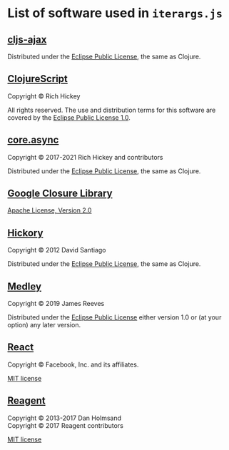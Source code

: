 
# List of software used in `iterargs.js`

## [cljs-ajax](https://github.com/JulianBirch/cljs-ajax)

Distributed under the [Eclipse Public License][epl1], the same as Clojure.

## [ClojureScript](https://clojurescript.org)

Copyright © Rich Hickey

All rights reserved. The use and distribution terms for this software
are covered by the [Eclipse Public License 1.0][epl1].

## [core.async](https://github.com/clojure/core.async)

Copyright © 2017-2021 Rich Hickey and contributors

Distributed under the [Eclipse Public License][epl1], the same as Clojure.

## [Google Closure Library](https://developers.google.com/closure/library)

[Apache License, Version 2.0][al2]

## [Hickory](https://github.com/davidsantiago/hickory)

Copyright © 2012 David Santiago

Distributed under the [Eclipse Public License][epl1], the same as Clojure.

## [Medley](https://github.com/weavejester/medley)

Copyright © 2019 James Reeves

Distributed under the [Eclipse Public License][epl1] either version 1.0
or (at your option) any later version.

## [React](https://reactjs.org)

Copyright © Facebook, Inc. and its affiliates.

[MIT license][mit]

## [Reagent](https://github.com/reagent-project/reagent)

Copyright © 2013-2017 Dan Holmsand  
Copyright © 2017 Reagent contributors

[MIT license][mit]

[al2]: https://opensource.org/licenses/Apache-2.0
[epl1]: https://opensource.org/licenses/EPL-1.0
[mit]: https://opensource.org/licenses/MIT
